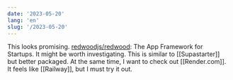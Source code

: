 ```yaml
---
date: '2023-05-20'
lang: 'en'
slug: '/2023-05-20'
---
```


This looks promising. [redwoodjs/redwood](https://github.com/redwoodjs/redwood): The App Framework for Startups. It might be worth investigating. This is similar to [[Supastarter]] but better packaged. At the same time, I want to check out [[Render.com]]. It feels like [[Railway]], but I must try it out.

